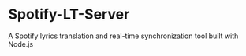 # Spotify-LT-Server
A Spotify lyrics translation and real-time synchronization tool built with Node.js
